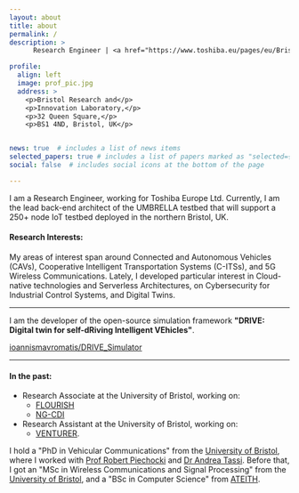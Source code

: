 ```yaml
---
layout: about
title: about
permalink: /
description: >
      Research Engineer | <a href="https://www.toshiba.eu/pages/eu/Bristol-Research-and-Innovation-Laboratory/">Bristol Research and Innovation Laboratory</a> | <a href="https://www.toshiba.eu">Toshiba Europe Ltd.</a>

profile:
  align: left
  image: prof_pic.jpg
  address: >
    <p>Bristol Research and</p>
    <p>Innovation Laboratory,</p>
    <p>32 Queen Square,</p>
    <p>BS1 4ND, Bristol, UK</p>


news: true  # includes a list of news items
selected_papers: true # includes a list of papers marked as "selected={true}"
social: false  # includes social icons at the bottom of the page

---
```

I am a Research Engineer, working for Toshiba Europe Ltd. Currently, I am the lead back-end architect of the UMBRELLA testbed that will support a 250+ node IoT testbed deployed in the northern Bristol, UK.

#### Research Interests:
My areas of interest span around Connected and Autonomous Vehicles (CAVs), Cooperative Intelligent Transportation Systems (C-ITSs), and 5G Wireless Communications. Lately, I developed particular interest in Cloud-native technologies and Serverless Architectures, on Cybersecurity for Industrial Control Systems, and Digital Twins.

---
I am the developer of the open-source simulation framework **"DRIVE: Digital twin for self-dRiving Intelligent VEhicles"**.


<a class="github-button" href="https://github.com/ioannismavromatis/DRIVE_Simulator"
   data-icon="octicon-star" data-show-count="true"
   aria-label="Star ioannismavromatis/DRIVE_Simulator on GitHub">ioannismavromatis/DRIVE_Simulator</a>

---
#### In the past:
* Research Associate at the University of Bristol, working on:
  * [FLOURISH](http://www.flourishmobility.com)
  * [NG-CDI](http://www.ng-cdi.org)
* Research Assistant at the University of Bristol, working on:
  * [VENTURER](https://www.venturer-cars.com).

I hold a "PhD in Vehicular Communications" from the [University of Bristol](https://www.bristol.ac.uk), where I worked with [Prof Robert Piechocki](http://www.bristol.ac.uk/engineering/people/robert-j-piechocki) and [Dr Andrea Tassi](http://andreatassi.uk). Before that, I got an "MSc in Wireless Communications and Signal Processing" from the [University of Bristol](https://www.bristol.ac.uk), and a "BSc in Computer Science" from [ATEITH](https://www.teithe.gr).